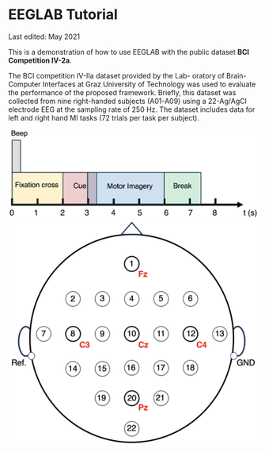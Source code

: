 # EEGLAB Tutorial  
Last edited: May 2021  

This is a demonstration of how to use EEGLAB with the public dataset **BCI Competition IV-2a**.  

The BCI competition IV-IIa dataset provided by the Lab- oratory of Brain-Computer Interfaces at Graz University of Technology was used to evaluate the performance of the proposed framework. Briefly, this dataset was collected from nine right-handed subjects (A01-A09) using a 22-Ag/AgCl electrode EEG at the sampling rate of 250 Hz. The dataset includes data for left and right hand MI tasks (72 trials per task per subject).

![BCI Competition IV-2a - Paradigm](./Figures/paradigm.png)  
![BCI Competition IV-2a - Brain](./Figures/brain.png)  